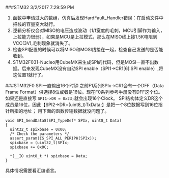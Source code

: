 ###STM32
3/2/2017 7:29:59 PM 
1. 函数中申请过大的数组，仿真后发现HardFault_Handler错误：在启动文件中把栈的容量变大就行。
2. 逻辑分析仪会对MISO的电压造成波动（1/f宽度的毛刺，MCU引脚作为输入，上拉能力很弱），如果是MCU是上拉模式，那么在MISO线上接1.5K电阻到VCC(3V),毛刺现象就消失了。
3. 检查SPI配置的时候可以将MISO和MOSI线接在一起，检查自己发送的是否能收到。
4. STM32F031-Nucleo用CubeMX来生成SPI的代码，但是MOSI一直不出数据。后来发现CubeMX没有自动SPI enable（SPI1->CR1[6]:SPI enable）,将这位置1就行了。



###STM32F0 SPI一直输出16个时钟
之前F1系列SPIx->CR1会有一个DFF（Data Frame Format）供选择8位或者是16位。现在F0系列参考手册没有DFF这个位。
如果还是直接写 `SPI1->DR = 0x23;`就会出现16个Clock。
SPI结构体定义DR这个成员是16位，因此【SPI2->DR=(uint8_t)TxData;】是把一个8位数据写到16位指针所指的地址；
用下面的函数传输数据就没问题了。
```
void SPI_SendData8(SPI_TypeDef* SPIx, uint8_t Data)
{
  uint32_t spixbase = 0x00;
  /* Check the parameters */
  assert_param(IS_SPI_ALL_PERIPH(SPIx));
  spixbase = (uint32_t)SPIx; 
  spixbase += 0x0C;
  
  *(__IO uint8_t *) spixbase = Data;
}
```
具体情况需要看汇编语言。